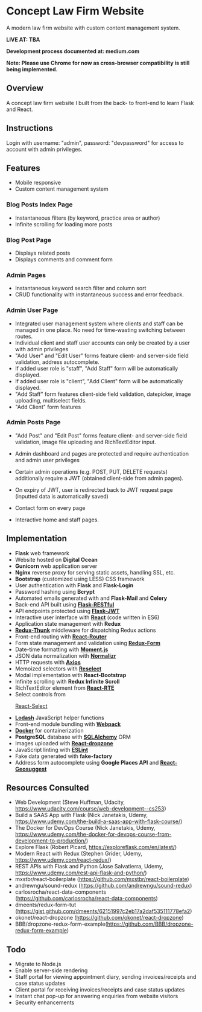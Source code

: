 # Concept Law Firm Website

A modern law firm website with custom content management system.

<strong>LIVE AT: TBA</strong>

<strong>Development process documented at: medium.com</strong>

<strong>Note: Please use Chrome for now as cross-browser compatibility is still being implemented.</strong>

## Overview

A concept law firm website I built from the back- to front-end to learn Flask and React. 

## Instructions

Login with username: "admin", password: "devpassword" for access to account with admin privileges.

## Features
- Mobile responsive
- Custom content management system

### Blog Posts Index Page
- Instantaneous filters (by keyword, practice area or author)
- Infinite scrolling for loading more posts

### Blog Post Page
- Displays related posts
- Displays comments and comment form

### Admin Pages
- Instantaneous keyword search filter and column sort
- CRUD functionality with instantaneous success and error feedback.

### Admin User Page
- Integrated user management system where clients and staff can be managed in one place. No need for time-wasting switching between routes. 
- Individual client and staff user accounts can only be created by a user with admin privileges
- "Add User" and "Edit User" forms feature client- and server-side field validation, address autocomplete.
- If added user role is "staff", "Add Staff" form will be automatically displayed.
- If added user role is "client", "Add Client" form will be automatically displayed.
- "Add Staff" form features client-side field validation, datepicker, image uploading, multiselect fields.
- "Add Client" form features

### Admin Posts Page
- "Add Post" and "Edit Post" forms feature client- and server-side field validation, image file uploading and RichTextEditor input. 


- Admin dashboard and pages are protected and require authentication and admin user privileges
- Certain admin operations (e.g. POST, PUT, DELETE requests) additionally require a JWT (obtained client-side from admin pages).
- On expiry of JWT, user is redirected back to JWT request page (inputted data is automatically saved)
- Contact form on every page
- Interactive home and staff pages.

## Implementation
- <b>Flask</b> web framework
- Website hosted on <b>Digital Ocean</b>
- <b>Gunicorn</b> web application server
- <b>Nginx</b> reverse proxy for serving static assets, handling SSL, etc.
- <b>Bootstrap</b> (customized using LESS) CSS framework
- User authentication with <b>Flask</b> and <b>Flask-Login</b>
- Password hashing using <b>Bcrypt</b>
- Automated emails generated with and <b>Flask-Mail</b> and <b>Celery</b>
- Back-end API built using [<b>Flask-RESTful</b>](http://flask-restful-cn.readthedocs.io/en/0.3.4/)
- API endpoints protected using [<b>Flask-JWT</b>](https://pythonhosted.org/Flask-JWT/)
- Interactive user interface with [<b>React</b>](https://facebook.github.io/react/) (code written in ES6)
- Application state management with <b>Redux</b>
- [<b>Redux-Thunk</b>](https://github.com/gaearon/redux-thunk) middleware for dispatching Redux actions
- Front-end routing with [<b>React-Router</b>](https://github.com/ReactTraining/react-router)
- Form state management and validation using [<b>Redux-Form</b>](http://redux-form.com/)
- Date-time formatting with [<b>Moment.js</b>](https://momentjs.com/) 
- JSON data normalization with [<b>Normalizr</b>](https://github.com/paularmstrong/normalizr)
- HTTP requests with [<b>Axios</b>](https://github.com/mzabriskie/axios)
- Memoized selectors with [<b>Reselect</b>](https://github.com/reactjs/reselect)
- Modal implementation with <b>React-Bootstrap</b>
- Infinite scrolling with <b>Redux Infinite Scroll</b>
- RichTextEditor element from [<b>React-RTE</b>](https://github.com/sstur/react-rte)
- Select controls from [<p>React-Select</p>](https://github.com/JedWatson/react-select)
- [<b>Lodash</b>](https://lodash.com/) JavaScript helper functions
- Front-end module bundling with [<b>Webpack</b>](https://webpack.github.io/)
- [<b>Docker</b>](https://www.docker.com/) for containerization
- <b>PostgreSQL</b> database with [<b>SQLAlchemy</b>](http://www.sqlalchemy.org/) ORM
- Images uploaded with [<b>React-dropzone</b>](https://github.com/okonet/react-dropzone)
- JavaScript linting with [<b>ESLint</b>](http://eslint.org/)
- Fake data generated with <b>fake-factory</b>
- Address form autocomplete using <b>Google Places API</b> and [<b>React-Geosuggest</b>](https://github.com/ubilabs/react-geosuggest)

## Resources Consulted
- Web Development (Steve Huffman, Udacity, https://www.udacity.com/course/web-development--cs253)
- Build a SAAS App with Flask (Nick Janetakis, Udemy, https://www.udemy.com/the-build-a-saas-app-with-flask-course/)
- The Docker for DevOps Course (Nick Janetakis, Udemy, https://www.udemy.com/the-docker-for-devops-course-from-development-to-production/)
- Explore Flask (Robert Picard, https://exploreflask.com/en/latest/)
- Modern React with Redux (Stephen Grider, Udemy, https://www.udemy.com/react-redux/)
- REST APIs with Flask and Python (Jose Salvatierra, Udemy, https://www.udemy.com/rest-api-flask-and-python/)
- mxstbr/react-boilerplate (https://github.com/mxstbr/react-boilerplate)
- andrewngu/sound-redux (https://github.com/andrewngu/sound-redux)
- carlosrocha/react-data-components (https://github.com/carlosrocha/react-data-components)
- dmeents/redux-form-tut (https://gist.github.com/dmeents/62151997c2eb17a2daf535111778efa2)
- okonet/react-dropzone (https://github.com/okonet/react-dropzone)
- BBB/dropzone-redux-form-example(https://github.com/BBB/dropzone-redux-form-example)

## Todo
- Migrate to Node.js
- Enable server-side rendering
- Staff portal for viewing appointment diary, sending invoices/receipts and case status updates
- Client portal for receiving invoices/receipts and case status updates
- Instant chat pop-up for answering enquiries from website visitors
- Security enhancements